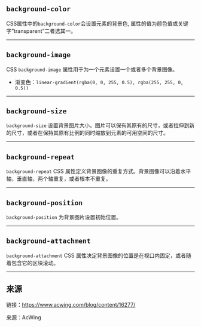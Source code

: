 ## `background-color`
CSS属性中的`background-color`会设置元素的背景色, 属性的值为颜色值或关键字”transparent”二者选其一。

---

## `background-image`
CSS `background-image` 属性用于为一个元素设置一个或者多个背景图像。

+   渐变色：`linear-gradient(rgba(0, 0, 255, 0.5), rgba(255, 255, 0, 0.5))`

---

## `background-size`
`background-size` 设置背景图片大小。图片可以保有其原有的尺寸，或者拉伸到新的尺寸，或者在保持其原有比例的同时缩放到元素的可用空间的尺寸。

---

## `background-repeat`
`background-repeat` CSS 属性定义背景图像的重复方式。背景图像可以沿着水平轴，垂直轴，两个轴重复，或者根本不重复。

---

## `background-position`
`background-position` 为背景图片设置初始位置。

---

## `background-attachment`
`background-attachment` CSS 属性决定背景图像的位置是在视口内固定，或者随着包含它的区块滚动。

---

## 来源
链接：<a href="https://www.acwing.com/blog/content/16277/">https://www.acwing.com/blog/content/16277/</a>

来源：AcWing